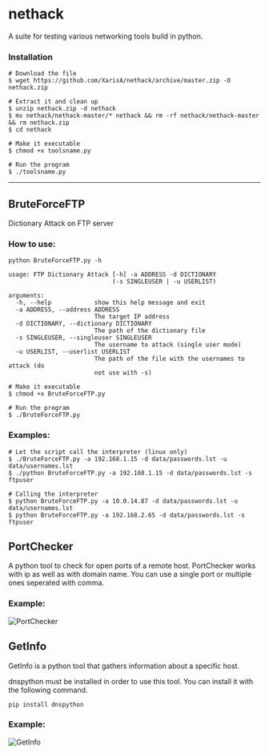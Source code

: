 # nethack


A suite for testing various networking tools build in python.


### Installation

```shell
# Download the file
$ wget https://github.com/XarisA/nethack/archive/master.zip -O nethack.zip

# Extract it and clean up
$ unzip nethack.zip -d nethack
$ mv nethack/nethack-master/* nethack && rm -rf nethack/nethack-master && rm nethack.zip
$ cd nethack

# Make it executable
$ chmod +x toolsname.py

# Run the program
$ ./toolsname.py
```

---

## BruteForceFTP


Dictionary Attack on FTP server

### How to use:

```shell
python BruteForceFTP.py -h

usage: FTP Dictionary Attack [-h] -a ADDRESS -d DICTIONARY
                             (-s SINGLEUSER | -u USERLIST)

arguments:
  -h, --help            show this help message and exit
  -a ADDRESS, --address ADDRESS
                        The target IP address
  -d DICTIONARY, --dictionary DICTIONARY
                        The path of the dictionary file
  -s SINGLEUSER, --singleuser SINGLEUSER
                        The username to attack (single user mode)
  -u USERLIST, --userlist USERLIST
                        The path of the file with the usernames to attack (do
                        not use with -s)
```

```shell
# Make it executable
$ chmod +x BruteForceFTP.py

# Run the program
$ ./BruteForceFTP.py
```

### Examples:


```shell
# Let the script call the interpreter (linux only)
$ ./BruteForceFTP.py -a 192.168.1.15 -d data/passwords.lst -u data/usernames.lst
$ ./python BruteForceFTP.py -a 192.168.1.15 -d data/passwords.lst -s ftpuser

# Calling the interpreter
$ python BruteForceFTP.py -a 10.0.14.87 -d data/passwords.lst -u data/usernames.lst
$ python BruteForceFTP.py -a 192.168.2.65 -d data/passwords.lst -s ftpuser
```

## PortChecker

A python tool to check for open ports of a remote host.
PortChecker works with ip as well as with domain name.
You can use a single port or multiple ones seperated with comma.

### Example:

![PortChecker](https://user-images.githubusercontent.com/3985557/99880912-071ecf00-2c1f-11eb-9e3c-70f51fbb81fe.png)

## GetInfo

GetInfo is a python tool that gathers information about a specific host.

dnspython must be installed in order to use this tool.
You can install it with the following command.

```shell
pip install dnspython
```

### Example:

![GetInfo](https://user-images.githubusercontent.com/3985557/99881117-54e80700-2c20-11eb-957a-404c4232b0be.png)

